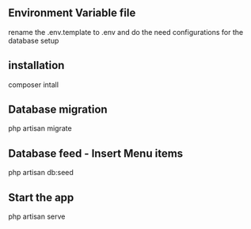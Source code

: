 
## Environment Variable file
rename the .env.template to .env and do the need configurations for the database setup

## installation
composer intall

## Database migration
php artisan migrate

## Database feed - Insert Menu items
php artisan db:seed

## Start the app
php artisan serve



